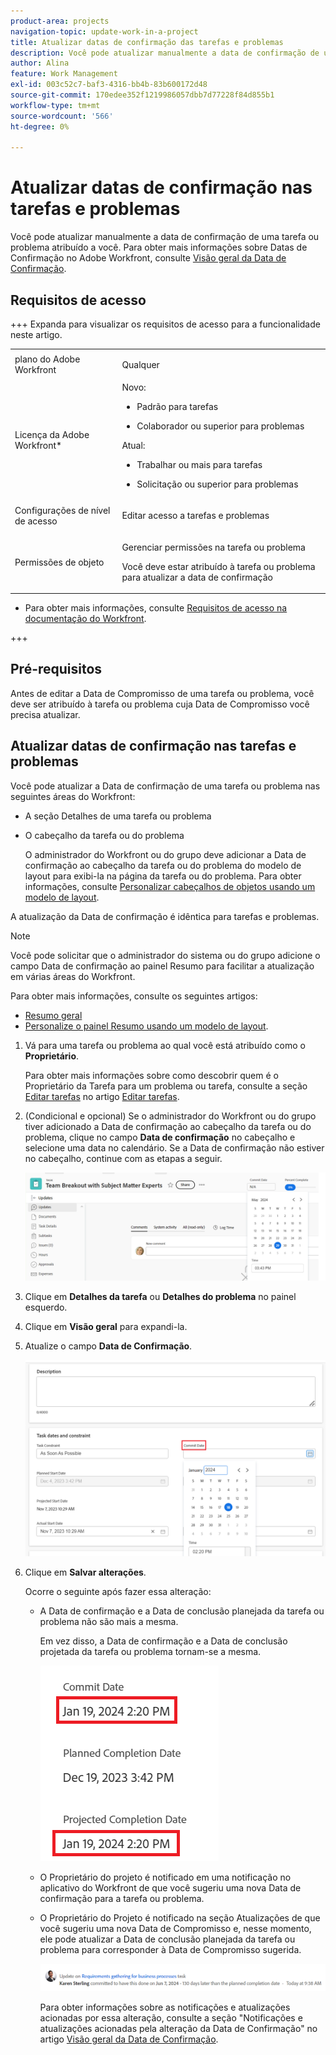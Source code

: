 ```yaml
---
product-area: projects
navigation-topic: update-work-in-a-project
title: Atualizar datas de confirmação das tarefas e problemas
description: Você pode atualizar manualmente a data de confirmação de uma tarefa ou problema atribuído a você. Para obter mais informações sobre Datas de confirmação no Adobe Workfront, consulte Visão geral da Data de confirmação.
author: Alina
feature: Work Management
exl-id: 003c52c7-baf3-4316-bb4b-83b600172d48
source-git-commit: 170edee352f1219986057dbb7d77228f84d855b1
workflow-type: tm+mt
source-wordcount: '566'
ht-degree: 0%

---
```



# Atualizar datas de confirmação nas tarefas e problemas

<!--Audited: 07/2024-->

<!--<span class="preview">The highlighted information on this page refers to functionality not yet generally available. It is available only in the Preview environment for all customers, or in the Production environment for customers who enabled fast releases.</span>

<span class="preview">For information about fast releases, see [Enable or disable fast releases for your organization](/help/quicksilver/administration-and-setup/set-up-workfront/configure-system-defaults/enable-fast-release-process.md).</span>

<span class="preview">For information about the current release, see [Third Quarter 2024 release overview](/help/quicksilver/product-announcements/product-releases/24-q3-release-activity/24-q3-release-overview.md).</span>-->

Você pode atualizar manualmente a data de confirmação de uma tarefa ou problema atribuído a você. Para obter mais informações sobre Datas de Confirmação no Adobe Workfront, consulte [Visão geral da Data de Confirmação](../../../manage-work/projects/updating-work-in-a-project/overview-of-commit-dates.md).

## Requisitos de acesso

<!--Audited: 01/2024-->

+++ Expanda para visualizar os requisitos de acesso para a funcionalidade neste artigo.

<table style="table-layout:auto"> 
 <col> 
 <col> 
 <tbody> 
  <tr> 
   <td role="rowheader">plano do Adobe Workfront</td> 
   <td> <p>Qualquer</p> </td> 
  </tr> 
  <tr> 
   <td role="rowheader">Licença da Adobe Workfront*</td> 
   <td> 
   Novo:
   <ul>
   <li><p>Padrão para tarefas</p> </li>
   <li><p>Colaborador ou superior para problemas</p></li>
   </ul>
   Atual:
<ul>
   <li><p>Trabalhar ou mais para tarefas</p></li> 
   <li><p>Solicitação ou superior para problemas</p></li>
</ul>

</td> 
  </tr> 
  <tr> 
   <td role="rowheader">Configurações de nível de acesso</td> 
   <td> <p>Editar acesso a tarefas e problemas</p> </td> 
  </tr> 
  <tr> 
   <td role="rowheader">Permissões de objeto</td> 
   <td> <p>Gerenciar permissões na tarefa ou problema</p>
   <p> Você deve estar atribuído à tarefa ou problema para atualizar a data de confirmação </p>
    </td> 
  </tr> 
 </tbody> 
</table>

* Para obter mais informações, consulte [Requisitos de acesso na documentação do Workfront](/help/quicksilver/administration-and-setup/add-users/access-levels-and-object-permissions/access-level-requirements-in-documentation.md).

+++

## Pré-requisitos

Antes de editar a Data de Compromisso de uma tarefa ou problema, você deve ser atribuído à tarefa ou problema cuja Data de Compromisso você precisa atualizar.

## Atualizar datas de confirmação nas tarefas e problemas


Você pode atualizar a Data de confirmação de uma tarefa ou problema nas seguintes áreas do Workfront:

* A seção Detalhes de uma tarefa ou problema
* O cabeçalho da tarefa ou do problema

  O administrador do Workfront ou do grupo deve adicionar a Data de confirmação ao cabeçalho da tarefa ou do problema do modelo de layout para exibi-la na página da tarefa ou do problema.
Para obter informações, consulte [Personalizar cabeçalhos de objetos usando um modelo de layout](/help/quicksilver/administration-and-setup/customize-workfront/use-layout-templates/customize-object-headers.md).

A atualização da Data de confirmação é idêntica para tarefas e problemas.

>[!NOTE]
>
>Você pode solicitar que o administrador do sistema ou do grupo adicione o campo Data de confirmação ao painel Resumo para facilitar a atualização em várias áreas do Workfront.
>
>Para obter mais informações, consulte os seguintes artigos:
>
>* [Resumo geral](/help/quicksilver/workfront-basics/the-new-workfront-experience/summary-overview.md)
>* [Personalize o painel Resumo usando um modelo de layout](/help/quicksilver/administration-and-setup/customize-workfront/use-layout-templates/customize-home-summary-layout-template.md).


1. Vá para uma tarefa ou problema ao qual você está atribuído como o **Proprietário**.

   Para obter mais informações sobre como descobrir quem é o Proprietário da Tarefa para um problema ou tarefa, consulte a seção [Editar tarefas](../../../manage-work/tasks/manage-tasks/edit-tasks.md#assignments) no artigo [Editar tarefas](../../../manage-work/tasks/manage-tasks/edit-tasks.md).

1. (Condicional e opcional) Se o administrador do Workfront ou do grupo tiver adicionado a Data de confirmação ao cabeçalho da tarefa ou do problema, clique no campo **Data de confirmação** no cabeçalho e selecione uma data no calendário. Se a Data de confirmação não estiver no cabeçalho, continue com as etapas a seguir.

   ![](assets/commit-date-task-header.png)

1. Clique em **Detalhes da tarefa** ou **Detalhes do problema** no painel esquerdo.
1. Clique em **Visão geral** para expandi-la.
1. Atualize o campo **Data de Confirmação**.

   ![](assets/task-commit-date-edit-highlighted-details-page.png)

1. Clique em **Salvar alterações**.

   Ocorre o seguinte após fazer essa alteração:

   * A Data de confirmação e a Data de conclusão planejada da tarefa ou problema não são mais a mesma.

     Em vez disso, a Data de confirmação e a Data de conclusão projetada da tarefa ou problema tornam-se a mesma.

     ![](assets/task-projected-completion-date-in-details-highlighted-nwe-350x230.png)

   * O Proprietário do projeto é notificado em uma notificação no aplicativo do Workfront de que você sugeriu uma nova Data de confirmação para a tarefa ou problema.
   * O Proprietário do Projeto é notificado na seção Atualizações de que você sugeriu uma nova Data de Compromisso e, nesse momento, ele pode atualizar a Data de conclusão planejada da tarefa ou problema para corresponder à Data de Compromisso sugerida.

     ![](assets/project-owner-notification-update-stream-that-commit-date-affects-project-timeline.png)


     <!--![](assets/project-owner-notification-update-stream-that-commit-date-affects-project-timeline-highlighted-nwe-350x139.png)-->

     Para obter informações sobre as notificações e atualizações acionadas por essa alteração, consulte a seção &quot;Notificações e atualizações acionadas pela alteração da Data de Confirmação&quot; no artigo [Visão geral da Data de Confirmação](/help/quicksilver/manage-work/projects/updating-work-in-a-project/overview-of-commit-dates.md).

<!--at the Production update stream when removing legacy - replace the last bullet with: The Project Owner is notified in the Systems Activity and the All tabs of the Updates section that you have suggested a new Commit Date. They can then update the Planned Completion Date accordingly by editing the task or the issue.-->